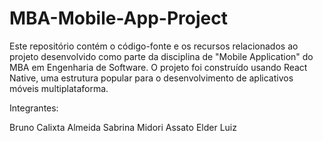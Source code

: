 # MBA-Mobile-App-Project
Este repositório contém o código-fonte e os recursos relacionados ao projeto desenvolvido como parte da disciplina de "Mobile Application" do MBA em Engenharia de Software. O projeto foi construído usando React Native, uma estrutura popular para o desenvolvimento de aplicativos móveis multiplataforma.

Integrantes:

Bruno Calixta Almeida
Sabrina Midori Assato
Elder Luiz 
